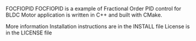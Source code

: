 FOCFIOPID
FOCFIOPID is a example of Fractional Order PID control for BLDC Motor application is written in C++ and built with CMake.

More information
Installation instructions are in the INSTALL file
License is in the LICENSE file

